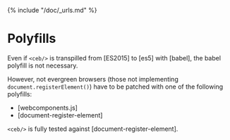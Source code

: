 {% include "/doc/_urls.md" %}
# Polyfills

Even if `<ceb/>` is transpilled from [ES2015] to [es5] with [babel], the babel polyfill is not necessary. 

However, not evergreen browsers (those not implementing `document.registerElement()`) have to be patched with one of the following polyfills:
 
* [webcomponents.js]
* [document-register-element]

`<ceb/>` is fully tested against [document-register-element].
